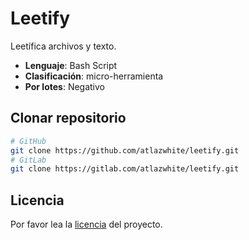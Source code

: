 # Leetify

Leetífica archivos y texto.

- **Lenguaje**: Bash Script
- **Clasificación**: micro-herramienta
- **Por lotes**: Negativo

## Clonar repositorio

```sh
# GitHub
git clone https://github.com/atlazwhite/leetify.git
# GitLab
git clone https://gitlab.com/atlazwhite/leetify.git
```

## Licencia

Por favor lea la [licencia](LICENSE) del proyecto.
